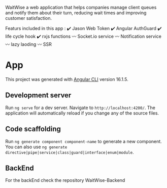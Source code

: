 WaitWise a web application that helps companies manage client queues and notify them about their turn, reducing wait times and improving customer satisfaction.

Featurs included in this app :
✔️ Jason Web Token
✔️ Angular AuthGuard
✔️ life cycle hook
✔️ rxjs functions
〰️ Socket.io service
〰️ Notification service
〰️ lazy laoding
〰️ SSR

# App

This project was generated with [Angular CLI](https://github.com/angular/angular-cli) version 16.1.5.

## Development server

Run `ng serve` for a dev server. Navigate to `http://localhost:4200/`. The application will automatically reload if you change any of the source files.

## Code scaffolding

Run `ng generate component component-name` to generate a new component. You can also use `ng generate directive|pipe|service|class|guard|interface|enum|module`.

## BackEnd 

For the backEnd check the repository WaitWise-Backend
